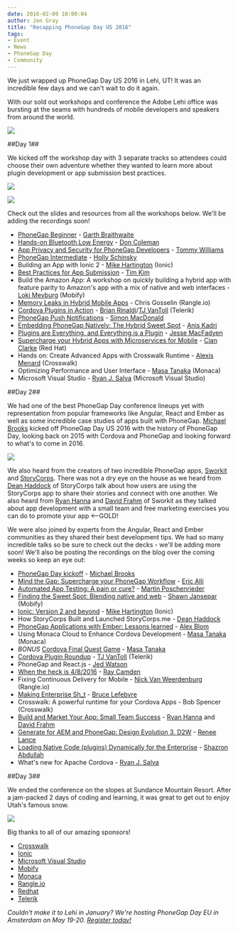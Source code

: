 ```yaml
---
date: 2016-02-09 10:00:04
author: Jen Gray
title: "Recapping PhoneGap Day US 2016"
tags:
- Event
- News
- PhoneGap Day
- Community
---
```


We just wrapped up PhoneGap Day US 2016 in Lehi, UT! It was an incredible few days and we can't wait to do it again. 

With our sold out workshops and conference the Adobe Lehi office was bursting at the seams with hundreds of mobile developers and speakers from around the world. 

![](/uploads/blog/2016-02/pgd5.jpg)

##Day 1##

We kicked off the workshop day with 3 separate tracks so attendees could choose their own adventure whether they wanted to learn more about plugin development or app submission best practices. 

![](/uploads/blog/2016-02/pgd3.jpg)

![](/uploads/blog/2016-02/pgd2.jpg)

Check out the slides and resources from all the workshops below. We'll be adding the recordings soon!

- [PhoneGap Beginner](https://github.com/garthdb/phonegap-day-workshop-beginner/wiki) - [Garth Braithwaite](https://twitter.com/GarthDB)
- [Hands-on Bluetooth Low Energy](http://don.github.io/slides/2016-01-28-phonegap-day/#/) - [Don Coleman](https://twitter.com/doncoleman)
- [App Privacy and Security for PhoneGap Developers](http://devgeeks.github.io/pixfor-vulnerable/assets/player/KeynoteDHTMLPlayer.html#0) - [Tommy Williams](https://twitter.com/theRealDevgeeks)
- [PhoneGap Intermediate](http://hollyschinsky.github.io/spotify-browser/) - [Holly Schinsky](https://twitter.com/devgirlFL)
- Building an App with Ionic 2 - [Mike Hartington](https://twitter.com/mhartington) (Ionic)
- [Best Practices for App Submission](https://github.com/timkim/phonegap-day-workshop-app-submission/wiki) - [Tim Kim](https://twitter.com/timkim)
- Build the Amazon App: A workshop on quickly building a hybrid app with feature parity to Amazon's app with a mix of native and web interfaces - [Loki Meyburg](https://twitter.com/LokiMeyburg) (Mobify)
- [Memory Leaks in Hybrid Mobile Apps](https://docs.google.com/presentation/d/1xtbJzqopuDTxBSOuU1ZgK1TjPExuRWXsVqyjC2N_QOw/edit#slide=id.p) - Chris Gosselin (Rangle.io)
- [Cordova Plugins in Action](https://github.com/remotesynth/pluginSampleApp) - [Brian Rinaldi](https://twitter.com/remotesynth)/[TJ VanToll](https://twitter.com/tjvantoll) (Telerik)
- [PhoneGap Push Notifications](http://macdonst.github.io/push-workshop/) - [Simon MacDonald](https://twitter.com/macdonst)
- [Embedding PhoneGap Natively: The Hybrid Sweet Spot](https://github.com/imhotep/InstaSnap) - [Anis Kadri](https://twitter.com/aniskadri)
- [Plugins are Everything, and Everything is a Plugin](http://purplecabbage.github.io/slides/pgd16Plugins/index.html#/) - [Jesse MacFadyen](https://twitter.com/purplecabbage)
- [Supercharge your Hybrid Apps with Microservices for Mobile](https://rawgit.com/cianclarke/cefb9d15ce0caadc923a/raw/5f2db2b6e1f37a623b7f6e9bd0f47fd83aad2bb2/index.html) - [Cian Clarke](https://twitter.com/cianclarke) (Red Hat)
- Hands on: Create Advanced Apps with Crosswalk Runtime - [Alexis Menard](https://twitter.com/darktears) (Crosswalk)
- Optimizing Performance and User Interface - [Masa Tanaka](https://twitter.com/massie) (Monaca)
- Microsoft Visual Studio - [Ryan J. Salva](https://twitter.com/ryanjsalva) (Microsoft Visual Studio)

##Day 2##

We had one of the best PhoneGap Day conference lineups yet with representation from popular frameworks like Angular, React and Ember as well as some incredible case studies of apps built with PhoneGap. [Michael Brooks](https://twitter.com/mwbrooks) kicked off PhoneGap Day US 2016 with the history of PhoneGap Day, looking back on 2015 with Cordova and PhoneGap and looking forward to what's to come in 2016.

![](/uploads/blog/2016-02/pgd4.jpg)

We also heard from the creators of two incredible PhoneGap apps, [Sworkit](http://sworkit.com/) and [StoryCorps](https://storycorps.org/). There was not a dry eye on the house as we heard from [Dean Haddock](https://twitter.com/systemconscious) of StoryCorps talk about how users are using the StoryCorps app to share their stories and connect with one another. We also heard from [Ryan Hanna](https://twitter.com/heryandotus) and [David Frahm](https://twitter.com/davidfrahm) of Sworkit as they talked about app development with a small team and free marketing exercises you can do to promote your app <--GOLD!

We were also joined by experts from the Angular, React and Ember communities as they shared their best development tips. We had so many incredible talks so be sure to check out the decks - we'll be adding more soon! We'll also be posting the recordings on the blog over the coming weeks so keep an eye out:

- [PhoneGap Day kickoff](http://michaelbrooks.ca/deck/2016-01-29-pgday-us/2016-01-29-phonegap-day-us.pdf) - [Michael Brooks](https://twitter.com/mwbrooks)
- [Mind the Gap: Supercharge your PhoneGap Workflow](https://speakerdeck.com/ericalli/supercharge-your-phonegap-workflow) - [Eric Alli](https://twitter.com/_ericalli)
- [Automated App Testing: A pain or cure?](http://www.slideshare.net/MartinPoschenrieder/phonegap-cordova-developer-day-automated-app-testing) - [Martin Poschenrieder](https://twitter.com/mposchenrieder)
- [Finding the Sweet Spot: Blending native and web](http://www.slideshare.net/ShawnJansepar/finding-the-sweet-spot-blending-the-best-of-native-and-web) - [Shawn Jansepar](https://twitter.com/shawnjan8) (Mobify)
- [Ionic: Version 2 and beyond](http://slidedeck.io/mhartington/ionic-v2-and-beyond) - [Mike Hartington](https://twitter.com/mhartington) (Ionic)
- How StoryCorps Built and Launched StoryCorps.me - [Dean Haddock](https://twitter.com/systemconscious)
- [PhoneGap Applications with Ember: Lessons learned](http://www.slideshare.net/AlexBlom/phonegap-day-2016-emberjs-hybrid-apps-tips) - [Alex Blom](https://twitter.com/AlexBlom)
- Using Monaca Cloud to Enhance Cordova Development - [Masa Tanaka](https://twitter.com/massie) (Monaca)
- *BONUS* [Cordova Final Quest Game](https://github.com/masahirotanaka/cordova-final-quest) - [Masa Tanaka](https://twitter.com/massie)
- [Cordova Plugin Roundup](https://www.tjvantoll.com/speaking/slides/Cordova-Plugin-Roundup/Lehi/cordova-plugin-roundup.pdf) - [TJ VanToll](https://twitter.com/tjvantoll) (Telerik)
- PhoneGap and React.js - [Jed Watson](https://twitter.com/JedWatson)
- [When the heck is 4/8/2016](http://static.raymondcamden.com/enclosures/pgday2016.pdf) - [Ray Camden](https://twitter.com/raymondcamden)
- Fixing Continuous Delivery for Mobile - [Nick Van Weerdenburg](https://twitter.com/n1cholasv) (Rangle.io)
- [Making Enterprise Sh_t](http://brucelefebvre.com/slides/pgday-lehi-2016-enterprise/content/phonegap/pgday-talk/en/home.html#/) - [Bruce Lefebvre](https://twitter.com/brucelefebvre)
- Crosswalk: A powerful runtime for your Cordova Apps - Bob Spencer (Crosswalk)
- [Build and Market Your App: Small Team Success](https://www.dropbox.com/s/nt3yvfivno9z502/SWORKIT-PGDAY-US-2016.pdf) - [Ryan Hanna](https://twitter.com/heryandotus) and [David Frahm](https://twitter.com/davidfrahm)
- [Generate for AEM and PhoneGap: Design Evolution 3. D2W](https://speakerdeck.com/rlance01/design-evolution-3-dot-0-d2w) - [Renee Lance](https://twitter.com/AdobeGeekGirl)
- [Loading Native Code (plugins) Dynamically for the Enterprise](https://github.com/phonegap/native-plugin-sync-demo) - [Shazron Abdullah](https://twitter.com/shazron)
- What's new for Apache Cordova - [Ryan J. Salva](https://twitter.com/ryanjsalva)

##Day 3##

We ended the conference on the slopes at Sundance Mountain Resort. After a jam-packed 2 days of coding and learning, it was great to get out to enjoy Utah's famous snow. 

![](/uploads/blog/2016-02/pgd6.jpg)

Big thanks to all of our amazing sponsors!

- [Crosswalk](https://crosswalk-project.org/)
- [Ionic](http://ionicframework.com/)
- [Microsoft Visual Studio](https://www.visualstudio.com/)
- [Mobify](http://www.mobify.com/)
- [Monaca](https://monaca.io/)
- [Rangle.io](http://rangle.io/)
- [Redhat](http://www.redhat.com/en)
- [Telerik](http://www.telerik.com/)

*Couldn't make it to Lehi in January? We're hosting PhoneGap Day EU in Amsterdam on May 19-20. [Register today!](http://pgday.phonegap.com/eu2016/)*